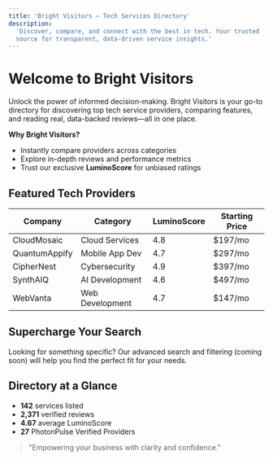 ```yaml
---
title: 'Bright Visitors – Tech Services Directory'
description:
  'Discover, compare, and connect with the best in tech. Your trusted
  source for transparent, data-driven service insights.'
---
```


# Welcome to Bright Visitors

Unlock the power of informed decision-making. Bright Visitors is your
go-to directory for discovering top tech service providers, comparing
features, and reading real, data-backed reviews—all in one place.

**Why Bright Visitors?**

- Instantly compare providers across categories
- Explore in-depth reviews and performance metrics
- Trust our exclusive **LuminoScore** for unbiased ratings

## Featured Tech Providers

| Company       | Category        | LuminoScore | Starting Price |
| ------------- | --------------- | ----------- | -------------- |
| CloudMosaic   | Cloud Services  | 4.8         | $197/mo        |
| QuantumAppify | Mobile App Dev  | 4.7         | $297/mo        |
| CipherNest    | Cybersecurity   | 4.9         | $397/mo        |
| SynthAIQ      | AI Development  | 4.6         | $497/mo        |
| WebVanta      | Web Development | 4.7         | $147/mo        |

## Supercharge Your Search

Looking for something specific? Our advanced search and filtering
(coming soon) will help you find the perfect fit for your needs.

## Directory at a Glance

- **142** services listed
- **2,371** verified reviews
- **4.67** average LuminoScore
- **27** PhotonPulse Verified Providers

> "Empowering your business with clarity and confidence."
